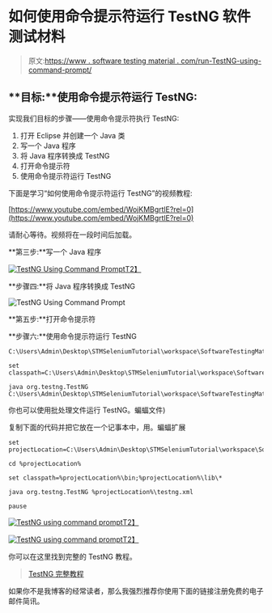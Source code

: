 # 如何使用命令提示符运行 TestNG 软件测试材料

> 原文:[https://www . software testing material . com/run-TestNG-using-command-prompt/](https://www.softwaretestingmaterial.com/run-testng-using-command-prompt/)

## **目标:**使用命令提示符运行 TestNG:

实现我们目标的步骤——使用命令提示符执行 TestNG:

1.  打开 Eclipse 并创建一个 Java 类
2.  写一个 Java 程序
3.  将 Java 程序转换成 TestNG
4.  打开命令提示符
5.  使用命令提示符运行 TestNG

下面是学习“如何使用命令提示符运行 TestNG”的视频教程:

[https://www.youtube.com/embed/WojKMBgrtlE?rel=0](https://www.youtube.com/embed/WojKMBgrtlE?rel=0)

请耐心等待。视频将在一段时间后加载。

**第三步:**写一个 Java 程序

[![TestNG Using Command Prompt](../Images/f098bf5bd67aa86534ec494e30788088.png "TestNG Using Command Prompt")T2】](https://www.softwaretestingmaterial.com/wp-content/uploads/2017/02/TestNG-Using-Command-Prompt-1.png)

**步骤四:**将 Java 程序转换成 TestNG

![TestNG Using Command Prompt](../Images/1b57cf415325458130dc2ac4339043f2.png "TestNG Using Command Prompt")

**第五步:**打开命令提示符

**步骤六:**使用命令提示符运行 TestNG

```
C:\Users\Admin\Desktop\STMSeleniumTutorial\workspace\SoftwareTestingMaterial
```

```
set classpath=C:\Users\Admin\Desktop\STMSeleniumTutorial\workspace\SoftwareTestingMaterial\bin;C:\Users\Admin\Desktop\STMSeleniumTutorial\workspace\SoftwareTestingMaterial\lib\*
```

```
java org.testng.TestNG C:\Users\Admin\Desktop\STMSeleniumTutorial\workspace\SoftwareTestingMaterial\testng.xml
```

你也可以使用批处理文件运行 TestNG。蝙蝠文件)

复制下面的代码并把它放在一个记事本中，用。蝙蝠扩展

```
set projectLocation=C:\Users\Admin\Desktop\STMSeleniumTutorial\workspace\SoftwareTestingMaterial

cd %projectLocation%

set classpath=%projectLocation%\bin;%projectLocation%\lib\*

java org.testng.TestNG %projectLocation%\testng.xml

pause
```

[![TestNG using command prompt](../Images/5c7b17d774c4b3e0b5f2d0e9bd133e50.png "TestNG using command prompt")T2】](https://www.softwaretestingmaterial.com/wp-content/uploads/2017/02/TestNG-Using-Command-Prompt-3.png)

[![TestNG using command prompt](../Images/7b538133589fa8d020b6a3bee0d1f1cf.png "TestNG using command prompt")T2】](https://www.softwaretestingmaterial.com/wp-content/uploads/2017/02/TestNG-Using-Command-Prompt-4.png)

你可以在这里找到完整的 TestNG 教程。

> [TestNG 完整教程](https://www.softwaretestingmaterial.com/testng-tutorial/)

如果你不是我博客的经常读者，那么我强烈推荐你使用下面的链接注册免费的电子邮件简讯。